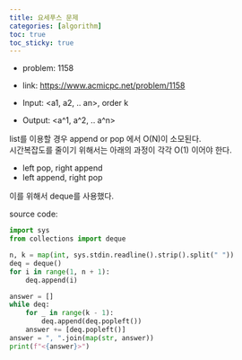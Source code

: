 ```yaml
---
title: 요세푸스 문제  
categories: [algorithm]
toc: true
toc_sticky: true
---
```


- problem: 1158  
- link: https://www.acmicpc.net/problem/1158   

- Input: <a1, a2, .. an>, order k  
- Output: <a^1, a^2, .. a^n>  

list를 이용할 경우 append or pop 에서 O(N)이 소모된다.    
시간복잡도를 줄이기 위해서는 아래의 과정이 각각 O(1) 이어야 한다.  

- left pop, right append  
- left append, right pop  

이를 위해서 deque를 사용했다.  

source code: 
```python
import sys
from collections import deque

n, k = map(int, sys.stdin.readline().strip().split(" "))
deq = deque()
for i in range(1, n + 1):
    deq.append(i)

answer = []
while deq:
    for _ in range(k - 1):
        deq.append(deq.popleft())
    answer += [deq.popleft()]
answer = ", ".join(map(str, answer))
print(f"<{answer}>")
```
